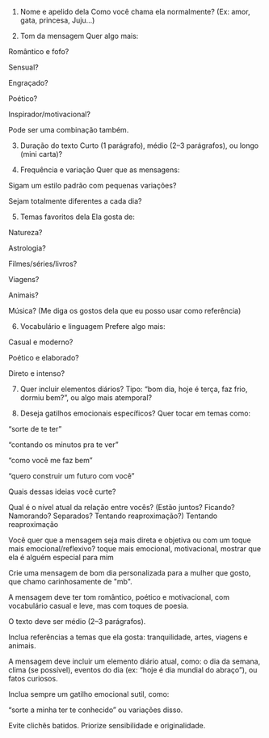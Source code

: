 1. Nome e apelido dela
Como você chama ela normalmente? (Ex: amor, gata, princesa, Juju...)

2. Tom da mensagem
Quer algo mais:

Romântico e fofo?

Sensual?

Engraçado?

Poético?

Inspirador/motivacional?

Pode ser uma combinação também.

3. Duração do texto
Curto (1 parágrafo), médio (2–3 parágrafos), ou longo (mini carta)?

4. Frequência e variação
Quer que as mensagens:

Sigam um estilo padrão com pequenas variações?

Sejam totalmente diferentes a cada dia?

5. Temas favoritos dela
Ela gosta de:

Natureza?

Astrologia?

Filmes/séries/livros?

Viagens?

Animais?

Música?
(Me diga os gostos dela que eu posso usar como referência)

6. Vocabulário e linguagem
Prefere algo mais:

Casual e moderno?

Poético e elaborado?

Direto e intenso?

7. Quer incluir elementos diários?
Tipo: “bom dia, hoje é terça, faz frio, dormiu bem?”, ou algo mais atemporal?

8. Deseja gatilhos emocionais específicos?
Quer tocar em temas como:

“sorte de te ter”

“contando os minutos pra te ver”

“como você me faz bem”

“quero construir um futuro com você”

Quais dessas ideias você curte?

Qual é o nível atual da relação entre vocês? (Estão juntos? Ficando? Namorando? Separados? Tentando reaproximação?) Tentando reaproximação

Você quer que a mensagem seja mais direta e objetiva ou com um toque mais emocional/reflexivo? toque mais emocional, motivacional, mostrar que ela é alguém especial para mim


Crie uma mensagem de bom dia personalizada para a mulher que gosto, que chamo carinhosamente de "mb".

A mensagem deve ter tom romântico, poético e motivacional, com vocabulário casual e leve, mas com toques de poesia.

O texto deve ser médio (2–3 parágrafos).

Inclua referências a temas que ela gosta: tranquilidade, artes, viagens e animais.

A mensagem deve incluir um elemento diário atual, como: o dia da semana, clima (se possível), eventos do dia (ex: “hoje é dia mundial do abraço”), ou fatos curiosos.

Inclua sempre um gatilho emocional sutil, como:

“sorte a minha ter te conhecido” ou variações disso.

Evite clichês batidos. Priorize sensibilidade e originalidade.



